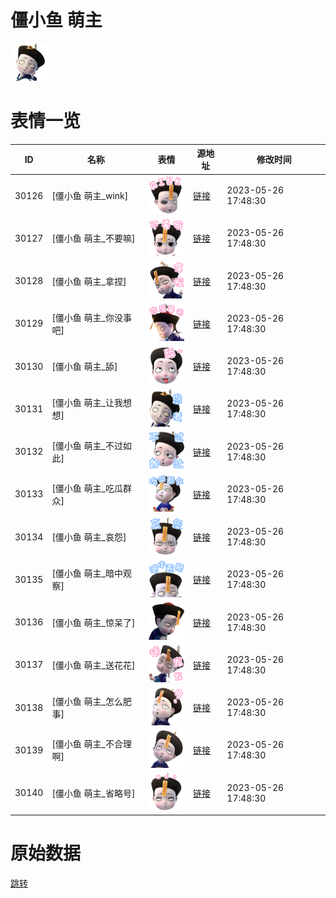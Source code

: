 # 僵小鱼 萌主

<img src="./cover.png" height="60" alt="cover" />

# 表情一览

|ID|名称|表情|源地址|修改时间|
|----|----|----|----|----|
|30126|[僵小鱼 萌主_wink]|<img src="./pic/030126_%5B僵小鱼 萌主_wink%5D.png" height="60" alt="wink"/>|[链接](https://i0.hdslb.com/bfs/garb/001ff1f4ed1c16ad22a347e9a3d853b17d25d9b8.png)|2023-05-26 17:48:30|
|30127|[僵小鱼 萌主_不要嘛]|<img src="./pic/030127_%5B僵小鱼 萌主_不要嘛%5D.png" height="60" alt="不要嘛"/>|[链接](https://i0.hdslb.com/bfs/garb/55957dfdffb584d37a2e493767e1caec510990fb.png)|2023-05-26 17:48:30|
|30128|[僵小鱼 萌主_拿捏]|<img src="./pic/030128_%5B僵小鱼 萌主_拿捏%5D.png" height="60" alt="拿捏"/>|[链接](https://i0.hdslb.com/bfs/garb/9c5f819eb92ea4c2f8824da94f0faac3740ecb32.png)|2023-05-26 17:48:30|
|30129|[僵小鱼 萌主_你没事吧]|<img src="./pic/030129_%5B僵小鱼 萌主_你没事吧%5D.png" height="60" alt="你没事吧"/>|[链接](https://i0.hdslb.com/bfs/garb/8288325d8dea79bde77d27193b179ded3ae0ac1d.png)|2023-05-26 17:48:30|
|30130|[僵小鱼 萌主_舔]|<img src="./pic/030130_%5B僵小鱼 萌主_舔%5D.png" height="60" alt="舔"/>|[链接](https://i0.hdslb.com/bfs/garb/9ec97192e133d008586790ed8bece5e030c35cc8.png)|2023-05-26 17:48:30|
|30131|[僵小鱼 萌主_让我想想]|<img src="./pic/030131_%5B僵小鱼 萌主_让我想想%5D.png" height="60" alt="让我想想"/>|[链接](https://i0.hdslb.com/bfs/garb/d8dd570badf9e5d3aeca63091347c4ab2c8835a2.png)|2023-05-26 17:48:30|
|30132|[僵小鱼 萌主_不过如此]|<img src="./pic/030132_%5B僵小鱼 萌主_不过如此%5D.png" height="60" alt="不过如此"/>|[链接](https://i0.hdslb.com/bfs/garb/3241785ecf4cb71fd7b0ec20f065de923f0d8d34.png)|2023-05-26 17:48:30|
|30133|[僵小鱼 萌主_吃瓜群众]|<img src="./pic/030133_%5B僵小鱼 萌主_吃瓜群众%5D.png" height="60" alt="吃瓜群众"/>|[链接](https://i0.hdslb.com/bfs/garb/c6f0a3f6d4bbd7d7499b7f9cfdc3b0b702493a91.png)|2023-05-26 17:48:30|
|30134|[僵小鱼 萌主_哀怨]|<img src="./pic/030134_%5B僵小鱼 萌主_哀怨%5D.png" height="60" alt="哀怨"/>|[链接](https://i0.hdslb.com/bfs/garb/273d053412dae8428ea17c369f12e26757f21008.png)|2023-05-26 17:48:30|
|30135|[僵小鱼 萌主_暗中观察]|<img src="./pic/030135_%5B僵小鱼 萌主_暗中观察%5D.png" height="60" alt="暗中观察"/>|[链接](https://i0.hdslb.com/bfs/garb/625aee09be59e87296d4d788b61556d31c0bc5a1.png)|2023-05-26 17:48:30|
|30136|[僵小鱼 萌主_惊呆了]|<img src="./pic/030136_%5B僵小鱼 萌主_惊呆了%5D.png" height="60" alt="惊呆了"/>|[链接](https://i0.hdslb.com/bfs/garb/158a63749f94b693ee1ef17881cfb45b1e42ec70.png)|2023-05-26 17:48:30|
|30137|[僵小鱼 萌主_送花花]|<img src="./pic/030137_%5B僵小鱼 萌主_送花花%5D.png" height="60" alt="送花花"/>|[链接](https://i0.hdslb.com/bfs/garb/0272f964bf206448ea004770d63282d73878cdca.png)|2023-05-26 17:48:30|
|30138|[僵小鱼 萌主_怎么肥事]|<img src="./pic/030138_%5B僵小鱼 萌主_怎么肥事%5D.png" height="60" alt="怎么肥事"/>|[链接](https://i0.hdslb.com/bfs/garb/13a705634617671dddc42ddd55e9e18c4d4b6919.png)|2023-05-26 17:48:30|
|30139|[僵小鱼 萌主_不合理啊]|<img src="./pic/030139_%5B僵小鱼 萌主_不合理啊%5D.png" height="60" alt="不合理啊"/>|[链接](https://i0.hdslb.com/bfs/garb/b92e9cda1a85f90ee0ce15fddda1685fc847dcdb.png)|2023-05-26 17:48:30|
|30140|[僵小鱼 萌主_省略号]|<img src="./pic/030140_%5B僵小鱼 萌主_省略号%5D.png" height="60" alt="省略号"/>|[链接](https://i0.hdslb.com/bfs/garb/1c0b679f62391c3d993dad58eb2987d2242ab404.png)|2023-05-26 17:48:30|

# 原始数据

[跳转](./raw.json)

